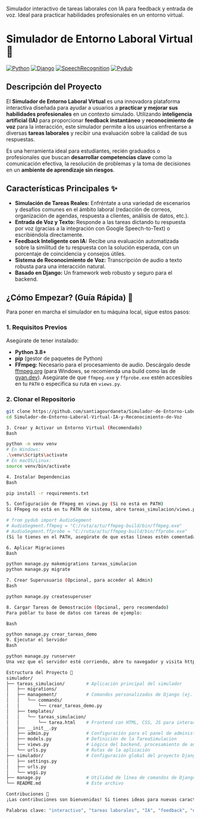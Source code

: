 
Simulador interactivo de tareas laborales con IA para feedback y entrada de voz. Ideal para practicar habilidades profesionales en un entorno virtual.

# Simulador de Entorno Laboral Virtual 🚀

[![Python](https://img.shields.io/badge/Python-3.x-blue.svg)](https://www.python.org/)
[![Django](https://img.shields.io/badge/Django-5.x-green.svg)](https://www.djangoproject.com/)
[![SpeechRecognition](https://img.shields.io/badge/SpeechRecognition-lightgrey.svg)](https://pypi.org/project/SpeechRecognition/)
[![Pydub](https://img.shields.io/badge/Pydub-orange.svg)](https://pypi.org/project/pydub/)

## Descripción del Proyecto

El **Simulador de Entorno Laboral Virtual** es una innovadora plataforma interactiva diseñada para ayudar a usuarios a **practicar y mejorar sus habilidades profesionales** en un contexto simulado. Utilizando **inteligencia artificial (IA)** para proporcionar **feedback instantáneo** y **reconocimiento de voz** para la interacción, este simulador permite a los usuarios enfrentarse a diversas **tareas laborales** y recibir una evaluación sobre la calidad de sus respuestas.

Es una herramienta ideal para estudiantes, recién graduados o profesionales que buscan **desarrollar competencias clave** como la comunicación efectiva, la resolución de problemas y la toma de decisiones en un **ambiente de aprendizaje sin riesgos**.

## Características Principales ✨

* **Simulación de Tareas Reales:** Enfréntate a una variedad de escenarios y desafíos comunes en el ámbito laboral (redacción de correos, organización de agendas, respuesta a clientes, análisis de datos, etc.).
* **Entrada de Voz y Texto:** Responde a las tareas dictando tu respuesta por voz (gracias a la integración con Google Speech-to-Text) o escribiéndola directamente.
* **Feedback Inteligente con IA:** Recibe una evaluación automatizada sobre la similitud de tu respuesta con la solución esperada, con un porcentaje de coincidencia y consejos útiles.
* **Sistema de Reconocimiento de Voz:** Transcripción de audio a texto robusta para una interacción natural.
* **Basado en Django:** Un framework web robusto y seguro para el backend.

## ¿Cómo Empezar? (Guía Rápida) 🚀

Para poner en marcha el simulador en tu máquina local, sigue estos pasos:

### 1. Requisitos Previos

Asegúrate de tener instalado:

* **Python 3.8+**
* **pip** (gestor de paquetes de Python)
* **FFmpeg:** Necesario para el procesamiento de audio. Descárgalo desde [ffmpeg.org](https://ffmpeg.org/download.html) (para Windows, se recomienda una build como las de [gyan.dev](https://www.gyan.dev/ffmpeg/builds/)). Asegúrate de que `ffmpeg.exe` y `ffprobe.exe` estén accesibles en tu `PATH` o especifica su ruta en `views.py`.

### 2. Clonar el Repositorio

```bash
git clone https://github.com/santiagourdaneta/Simulador-de-Entorno-Laboral-Virtual-IA-y-Reconocimiento-de-Voz/
cd Simulador-de-Entorno-Laboral-Virtual-IA-y-Reconocimiento-de-Voz

3. Crear y Activar un Entorno Virtual (Recomendado)
Bash

python -m venv venv
# En Windows:
.\venv\Scripts\activate
# En macOS/Linux:
source venv/bin/activate

4. Instalar Dependencias
Bash

pip install -r requirements.txt

5. Configuración de FFmpeg en views.py (Si no está en PATH)
Si FFmpeg no está en tu PATH de sistema, abre tareas_simulacion/views.py y descomenta/ajusta las siguientes líneas al inicio del archivo con la ruta correcta a tus ejecutables ffmpeg.exe y ffprobe.exe (usando barras /):

# from pydub import AudioSegment
# AudioSegment.ffmpeg = "C:/ruta/a/tu/ffmpeg-build/bin/ffmpeg.exe"
# AudioSegment.ffprobe = "C:/ruta/a/tu/ffmpeg-build/bin/ffprobe.exe"
(Si lo tienes en el PATH, asegúrate de que estas líneas estén comentadas #)

6. Aplicar Migraciones
Bash

python manage.py makemigrations tareas_simulacion
python manage.py migrate

7. Crear Superusuario (Opcional, para acceder al Admin)
Bash

python manage.py createsuperuser

8. Cargar Tareas de Demostración (Opcional, pero recomendado)
Para poblar tu base de datos con tareas de ejemplo:

Bash

python manage.py crear_tareas_demo
9. Ejecutar el Servidor
Bash

python manage.py runserver
Una vez que el servidor esté corriendo, abre tu navegador y visita http://127.0.0.1:8000/

Estructura del Proyecto 📂
simulador/
├── tareas_simulacion/        # Aplicación principal del simulador
│   ├── migrations/
│   ├── management/           # Comandos personalizados de Django (ej. crear_tareas_demo)
│   │   └── commands/
│   │       └── crear_tareas_demo.py
│   ├── templates/
│   │   └── tareas_simulacion/
│   │       └── tarea.html    # Frontend con HTML, CSS, JS para interacción
│   ├── __init__.py
│   ├── admin.py              # Configuración para el panel de administración
│   ├── models.py             # Definición de la TareaSimulacion
│   ├── views.py              # Lógica del backend, procesamiento de audio y feedback
│   └── urls.py               # Rutas de la aplicación
├── simulador/                # Configuración global del proyecto Django
│   ├── settings.py
│   ├── urls.py
│   └── wsgi.py
├── manage.py                 # Utilidad de línea de comandos de Django
└── README.md                 # Este archivo

Contribuciones 🤝
¡Las contribuciones son bienvenidas! Si tienes ideas para nuevas características, mejoras o corrección de errores, no dudes en abrir un issue o enviar un pull request.

Palabras clave: "interactivo", "tareas laborales", "IA", "feedback", "entrada de voz", "practicar habilidades profesionales", "entorno virtual", "Simulador", "Entorno Laboral", "Virtual", "IA", "Reconocimiento de Voz".

